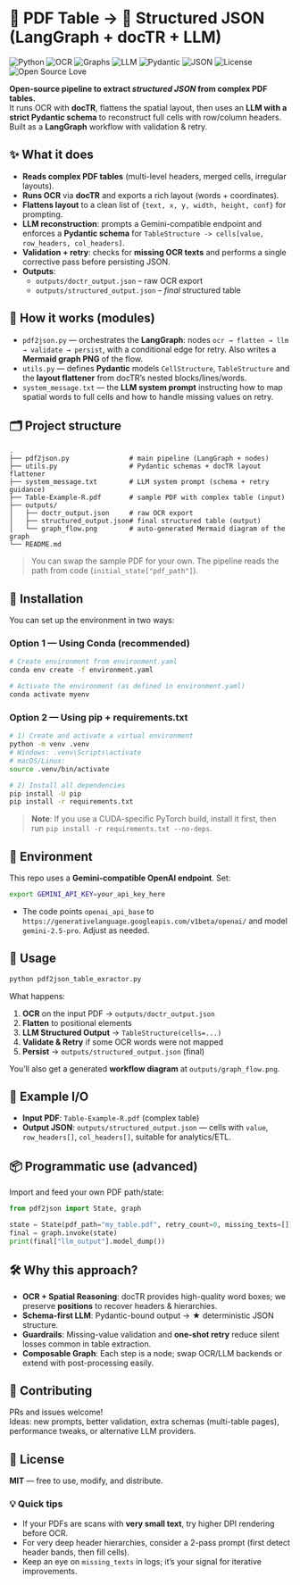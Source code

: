 # 📄 PDF Table → 🧩 Structured JSON (LangGraph + docTR + LLM)

![Python](https://img.shields.io/badge/Python-3.10%2B-blue)
![OCR](https://img.shields.io/badge/OCR-docTR%20(Transformers)-orange)
![Graphs](https://img.shields.io/badge/Workflow-LangGraph-9cf)
![LLM](https://img.shields.io/badge/LLM-Gemini%20(OpenAI%20compat)-purple)
![Pydantic](https://img.shields.io/badge/Schema-Pydantic-informational)
![JSON](https://img.shields.io/badge/Output-Structured%20JSON-success)
![License](https://img.shields.io/badge/License-MIT-green)
![Open Source Love](https://img.shields.io/badge/%E2%9D%A4%EF%B8%8F-Open%20Source-pink)

**Open-source pipeline to extract *structured JSON* from complex PDF tables.**  
It runs OCR with **docTR**, flattens the spatial layout, then uses an **LLM with a strict Pydantic schema** to reconstruct full cells with row/column headers. Built as a **LangGraph** workflow with validation & retry.

## ✨ What it does

- **Reads complex PDF tables** (multi-level headers, merged cells, irregular layouts).
- **Runs OCR** via **docTR** and exports a rich layout (words + coordinates).
- **Flattens layout** to a clean list of `{text, x, y, width, height, conf}` for prompting.
- **LLM reconstruction**: prompts a Gemini-compatible endpoint and enforces a **Pydantic schema** for `TableStructure -> cells[value, row_headers, col_headers]`.
- **Validation + retry**: checks for **missing OCR texts** and performs a single corrective pass before persisting JSON.
- **Outputs**:
  - `outputs/doctr_output.json` – raw OCR export  
  - `outputs/structured_output.json` – *final* structured table

## 🧠 How it works (modules)

- `pdf2json.py` — orchestrates the **LangGraph**: nodes `ocr → flatten → llm → validate → persist`, with a conditional edge for retry. Also writes a **Mermaid graph PNG** of the flow.
- `utils.py` — defines **Pydantic** models `CellStructure`, `TableStructure` and the **layout flattener** from docTR’s nested blocks/lines/words.
- `system_message.txt` — the **LLM system prompt** instructing how to map spatial words to full cells and how to handle missing values on retry.

## 🗂 Project structure

```
.
├── pdf2json.py               # main pipeline (LangGraph + nodes)
├── utils.py                  # Pydantic schemas + docTR layout flattener
├── system_message.txt        # LLM system prompt (schema + retry guidance)
├── Table-Example-R.pdf       # sample PDF with complex table (input)
├── outputs/
│   ├── doctr_output.json     # raw OCR export
│   ├── structured_output.json# final structured table (output)
│   └── graph_flow.png        # auto-generated Mermaid diagram of the graph
└── README.md
```

> You can swap the sample PDF for your own. The pipeline reads the path from code (`initial_state["pdf_path"]`).

## 🔧 Installation

You can set up the environment in two ways:

### Option 1 — Using Conda (recommended)

```bash
# Create environment from environment.yaml
conda env create -f environment.yaml

# Activate the environment (as defined in environment.yaml)
conda activate myenv
```

### Option 2 — Using pip + requirements.txt

```bash
# 1) Create and activate a virtual environment
python -m venv .venv
# Windows: .venv\Scripts\activate
# macOS/Linux:
source .venv/bin/activate

# 2) Install all dependencies
pip install -U pip
pip install -r requirements.txt
```

> **Note**: If you use a CUDA-specific PyTorch build, install it first, then run `pip install -r requirements.txt --no-deps`.


## 🔐 Environment

This repo uses a **Gemini-compatible OpenAI endpoint**. Set:

```bash
export GEMINI_API_KEY=your_api_key_here
```

- The code points `openai_api_base` to `https://generativelanguage.googleapis.com/v1beta/openai/` and model `gemini-2.5-pro`. Adjust as needed.

## 🚀 Usage

```bash
python pdf2json_table_exractor.py
```

What happens:

1) **OCR** on the input PDF → `outputs/doctr_output.json`  
2) **Flatten** to positional elements  
3) **LLM Structured Output** → `TableStructure(cells=...)`  
4) **Validate & Retry** if some OCR words were not mapped  
5) **Persist** → `outputs/structured_output.json` (final)

You’ll also get a generated **workflow diagram** at `outputs/graph_flow.png`.

## 🧪 Example I/O

- **Input PDF**: `Table-Example-R.pdf` (complex table)  
- **Output JSON**: `outputs/structured_output.json` — cells with `value`, `row_headers[]`, `col_headers[]`, suitable for analytics/ETL.

## 📦 Programmatic use (advanced)

Import and feed your own PDF path/state:

```python
from pdf2json import State, graph

state = State(pdf_path="my_table.pdf", retry_count=0, missing_texts=[])
final = graph.invoke(state)
print(final["llm_output"].model_dump())
```

## 🛠️ Why this approach?

- **OCR + Spatial Reasoning**: docTR provides high-quality word boxes; we preserve **positions** to recover headers & hierarchies.
- **Schema-first LLM**: Pydantic-bound output → ★ deterministic JSON structure.
- **Guardrails**: Missing-value validation and **one-shot retry** reduce silent losses common in table extraction.
- **Composable Graph**: Each step is a node; swap OCR/LLM backends or extend with post-processing easily.


## 🤝 Contributing

PRs and issues welcome!  
Ideas: new prompts, better validation, extra schemas (multi-table pages), performance tweaks, or alternative LLM providers.

## 📜 License

**MIT** — free to use, modify, and distribute.

### 💡 Quick tips

- If your PDFs are scans with **very small text**, try higher DPI rendering before OCR.  
- For very deep header hierarchies, consider a 2-pass prompt (first detect header bands, then fill cells).  
- Keep an eye on `missing_texts` in logs; it’s your signal for iterative improvements.
